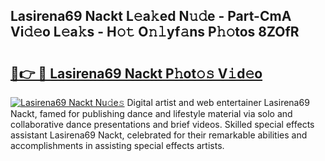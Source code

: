 ## Lasirena69 Nackt L𝚎a𝚔ed N𝚞𝚍e - Part-CmA Vi𝚍𝚎o L𝚎a𝚔s - H𝚘𝚝 O𝚗𝚕yf𝚊ns P𝚑𝚘tos 8ZOfR

# <h2><a href="http://kf42axs.oniu.top/?m=Lasirena69+Nackt">🔗👉 🔴 Lasirena69 Nackt P𝚑ot𝚘𝚜 V𝚒d𝚎o</a></h2>

[![Lasirena69 Nackt Nu𝚍e𝚜](https://i.imgur.com/0qMVB7G.gif)](http://kf42axs.oniu.top/?m=Lasirena69+Nackt)
Digital artist and web entertainer Lasirena69 Nackt, famed for publishing dance and lifestyle material via solo and collaborative dance presentations and brief videos. Skilled special effects assistant Lasirena69 Nackt, celebrated for their remarkable abilities and accomplishments in assisting special effects artists.  
